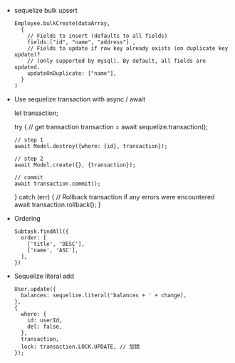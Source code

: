 - sequelize bulk upsert

      
      Employee.bulkCreate(dataArray, 
        {
          // Fields to insert (defaults to all fields)
          fields:["id", "name", "address"] ,
          // Fields to update if row key already exists (on duplicate key update)?
          // (only supported by mysql). By default, all fields are updated.
          updateOnDuplicate: ["name"],
        }
      )

- Use sequelize transaction with async / await


    let transaction;    
    
    try {
      // get transaction
      transaction = await sequelize.transaction();
    
      // step 1
      await Model.destroy({where: {id}, transaction});
    
      // step 2
      await Model.create({}, {transaction});
    
      // commit
      await transaction.commit();
    
    } catch (err) {
      // Rollback transaction if any errors were encountered
      await transaction.rollback();
    }

- Ordering

      Subtask.findAll({
        order: [
          ['title', 'DESC'],
          ['name', 'ASC'],
        ],
      })

- Sequelize literal add

      User.update({
        balances: sequelize.literal('balances + ' + change),
      },
      {
        where: {
          id: userId,
          del: false,
        },
        transaction,
        lock: transaction.LOCK.UPDATE, // 加锁
      });
